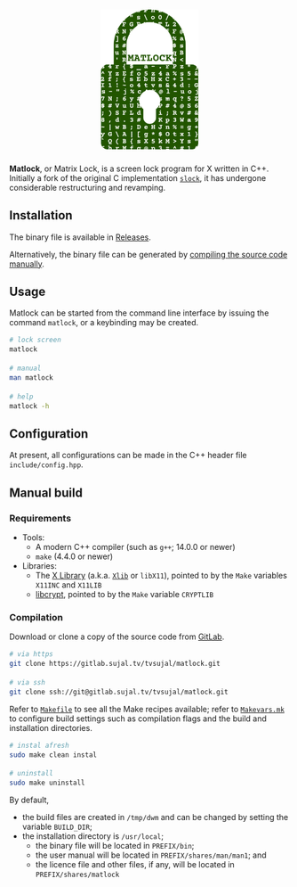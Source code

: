 <div align="center">
    <h1><img src="./doc/logo.png" width="175px"></h1>
</div>

**Matlock**, or Matrix Lock, is a screen lock program for X written in C++.
Initially a fork of the original C implementation
[`slock`](https://tools.suckless.org/slock/), it has undergone considerable
restructuring and revamping.

## Installation

The binary file is available in
[Releases](https://gitlab.sujal.tv/tvsujal/matlock/-/releases).

Alternatively, the binary file can be generated by [compiling the source code
manually](#manual-build).

## Usage

Matlock can be started from the command line interface by issuing the command
`matlock`, or a keybinding may be created.

```sh
# lock screen
matlock

# manual
man matlock

# help
matlock -h
```

## Configuration

At present, all configurations can be made in the C++ header file
`include/config.hpp`.

## Manual build <a name="manual-build"></a>

### Requirements

* Tools:
    * A modern C++ compiler (such as `g++`; 14.0.0 or newer)
    * `make` (4.4.0 or newer)
* Libraries:
    * The [X Library](https://www.x.org) (a.k.a.
      [`Xlib`](https://www.x.org/releases/current/doc/libX11/libX11/libX11.html)
      or `libX11`), pointed to by the `Make` variables `X11INC` and `X11LIB`
    * [libcrypt](https://github.com/besser82/libxcrypt/), pointed to by the
      `Make` variable `CRYPTLIB`

### Compilation

Download or clone a copy of the source code from
[GitLab](https://gitlab.sujal.tv/tvsujal/matlock).

```sh
# via https
git clone https://gitlab.sujal.tv/tvsujal/matlock.git

# via ssh
git clone ssh://git@gitlab.sujal.tv/tvsujal/matlock.git
```

Refer to [`Makefile`](Makefile) to see all the Make recipes available; refer to
[`Makevars.mk`](Makevars.mk) to configure build settings such as compilation
flags and the build and installation directories.

```sh
# instal afresh
sudo make clean instal

# uninstall
sudo make uninstall
```

By default,

* the build files are created in `/tmp/dwm` and can be changed by setting the
  variable `BUILD_DIR`;
* the installation directory is `/usr/local`;
    * the binary file will be located in `PREFIX/bin`;
    * the user manual will be located in `PREFIX/shares/man/man1`; and
    * the licence file and other files, if any, will be located in
      `PREFIX/shares/matlock`

